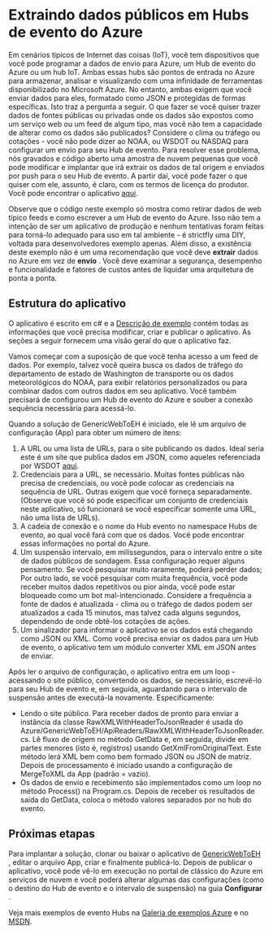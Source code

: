<properties
    pageTitle="Extraindo dados públicos em Hubs de evento do Azure | Microsoft Azure"
    description="Visão geral dos Hubs evento importar de exemplo da web"
    services="event-hubs"
    documentationCenter="na"
    authors="spyrossak"
    manager="timlt"
    editor=""/>

<tags 
    ms.service="event-hubs"
    ms.devlang="na"
    ms.topic="article"
    ms.tgt_pltfrm="na"
    ms.workload="na"
    ms.date="08/25/2016"
    ms.author="spyros;sethm" />

# <a name="pulling-public-data-into-azure-event-hubs"></a>Extraindo dados públicos em Hubs de evento do Azure

Em cenários típicos de Internet das coisas (IoT), você tem dispositivos que você pode programar a dados de envio para Azure, um Hub de evento do Azure ou um hub IoT. Ambas essas hubs são pontos de entrada no Azure para armazenar, analisar e visualizando com uma infinidade de ferramentas disponibilizado no Microsoft Azure. No entanto, ambas exigem que você enviar dados para eles, formatado como JSON e protegidas de formas específicas. Isto traz a pergunta a seguir. O que fazer se você quiser trazer dados de fontes públicas ou privadas onde os dados são expostos como um serviço web ou um feed de algum tipo, mas você não tem a capacidade de alterar como os dados são publicados? Considere o clima ou tráfego ou cotações - você não pode dizer ao NOAA, ou WSDOT ou NASDAQ para configurar um envio para seu Hub de evento. Para resolver esse problema, nós gravados e código aberto uma amostra de nuvem pequenas que você pode modificar e implantar que irá extrair os dados de tal origem e enviados por push para o seu Hub de evento. A partir daí, você pode fazer o que quiser com ele, assunto, é claro, com os termos de licença do produtor. Você pode encontrar o aplicativo [aqui](https://azure.microsoft.com/documentation/samples/event-hubs-dotnet-importfromweb/).

Observe que o código neste exemplo só mostra como retirar dados de web típico feeds e como escrever a um Hub de evento do Azure. Isso não tem a intenção de ser um aplicativo de produção e nenhum tentativas foram feitas para torná-lo adequado para uso em tal ambiente - é strictfly uma DIY, voltada para desenvolvedores exemplo apenas. Além disso, a existência deste exemplo não é um uma recomendação que você deve **extrair** dados no Azure em vez de **envio** . Você deve examinar a segurança, desempenho e funcionalidade e fatores de custos antes de liquidar uma arquitetura de ponta a ponta.

## <a name="application-structure"></a>Estrutura do aplicativo

O aplicativo é escrito em c# e a [Descrição de exemplo](https://azure.microsoft.com/documentation/samples/event-hubs-dotnet-importfromweb/) contém todas as informações que você precisa modificar, criar e publicar o aplicativo. As seções a seguir fornecem uma visão geral do que o aplicativo faz.

Vamos começar com a suposição de que você tenha acesso a um feed de dados. Por exemplo, talvez você queira busca os dados de tráfego do departamento de estado de Washington de transporte ou os dados meteorológicos do NOAA, para exibir relatórios personalizados ou para combinar dados com outros dados em seu aplicativo. Você também precisará de configurou um Hub de evento do Azure e souber a conexão sequência necessária para acessá-lo.

Quando a solução de GenericWebToEH é iniciado, ele lê um arquivo de configuração (App) para obter um número de itens:

1. A URL ou uma lista de URLs, para o site publicando os dados. Ideal seria este é um site que publica dados em JSON, como aqueles referenciada por WSDOT [aqui](http://www.wsdot.wa.gov/Traffic/api/). 
2. Credenciais para a URL, se necessário. Muitas fontes públicas não precisa de credenciais, ou você pode colocar as credenciais na sequência de URL. Outras exigem que você forneça separadamente. (Observe que você só pode especificar um conjunto de credenciais neste aplicativo, só funcionará se você especificar somente uma URL, não uma lista de URLs).
3. A cadeia de conexão e o nome do Hub evento no namespace Hubs de evento, ao qual você fará com que os dados. Você pode encontrar essas informações no portal do Azure.
4. Um suspensão intervalo, em milissegundos, para o intervalo entre o site de dados públicos de sondagem. Essa configuração requer alguns pensamento. Se você pesquisar muito raramente, poderá perder dados; Por outro lado, se você pesquisar com muita frequência, você pode receber muitos dados repetitivos ou pior ainda, você pode estar bloqueado como um bot mal-intencionado. Considere a frequência a fonte de dados é atualizada - clima ou o tráfego de dados podem ser atualizados a cada 15 minutos, mas talvez cada alguns segundos, dependendo de onde obtê-los cotações de ações. 
5. Um sinalizador para informar o aplicativo se os dados está chegando como JSON ou XML. Como você precisa enviar os dados para um Hub de evento, o aplicativo tem um módulo converter XML em JSON antes de enviar.

Após ler o arquivo de configuração, o aplicativo entra em um loop - acessando o site público, convertendo os dados, se necessário, escrevê-lo para seu Hub de evento e, em seguida, aguardando para o intervalo de suspensão antes de executá-la novamente. Especificamente:

  * Lendo o site público. Para receber dados de pronto para enviar a instância da classe RawXMLWithHeaderToJsonReader é usada do Azure/GenericWebToEH/ApiReaders/RawXMLWithHeaderToJsonReader.cs. Lê fluxo de origem no método GetData e, em seguida, divide em partes menores (isto é, registros) usando GetXmlFromOriginalText. 
  Este método lerá XML bem como bem formado JSON ou JSON de matriz. Depois de processamento é iniciado usando a configuração de MergeToXML da App (padrão = vazio).
  * Os dados de envio e recebimento são implementados como um loop no método Process() na Program.cs. 
  Depois de receber os resultados de saída do GetData, coloca o método valores separados por no hub do evento.

## <a name="next-steps"></a>Próximas etapas

Para implantar a solução, clonar ou baixar o aplicativo de [GenericWebToEH](https://azure.microsoft.com/documentation/samples/event-hubs-dotnet-importfromweb/) , editar o arquivo App, criar e finalmente publicá-lo. Depois de publicar o aplicativo, você pode vê-lo em execução no portal de clássico do Azure em serviços de nuvem e você poderá alterar algumas das configurações (como o destino do Hub de evento e o intervalo de suspensão) na guia **Configurar** .

Veja mais exemplos de evento Hubs na [Galeria de exemplos Azure](https://azure.microsoft.com/documentation/samples/?service=event-hubs) e no [MSDN](https://code.msdn.microsoft.com/site/search?query=event%20hubs&f%5B0%5D.Value=event%20hubs&f%5B0%5D.Type=SearchText&ac=5).
